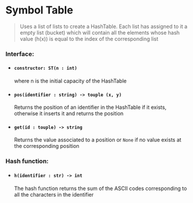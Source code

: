 # Symbol Table

> Uses a list of lists to create a HashTable. 
Each list has assigned to it a empty list (bucket) which will contain 
all the elements whose hash value (h(x)) is equal to the index of the corresponding list

### Interface: 
-	#### `constructor: ST(n : int)`
	 where n is the initial capacity of the HashTable

-	#### `pos(identifier : string) -> touple (x, y)`
	Returns the position of an identifier in the HashTable if it exists, otherwise it inserts it and returns the position

-	#### `get(id : touple) -> string`
	Returns the value associated to a position or `None` if no value exists at the corresponding position

### Hash function:
-	#### `h(identifier : str) -> int`
	The hash function returns the sum of the ASCII codes corresponding to all the characters in the identifier